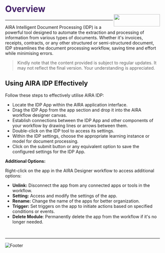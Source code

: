 <h1><span style="color: #411d66;">Overview                                                     <img align="right" width="150" height="40" src="https://github.com/airacommunity/AIRA-Installation/assets/153823636/2aee8e84-f308-4494-a715-afd9421b606e"></span></h1>

<hr />

AIRA Intelligent Document Processing (IDP) is a powerful tool designed to automate the extraction and processing of information from various types of documents. Whether it's invoices, receipts, contracts, or any other structured or semi-structured document, IDP streamlines the document processing workflow, saving time and effort while minimising errors.
<blockquote class="is-warning">Kindly note that the content provided is subject to regular updates. It may not reflect the final version. Your understanding is appreciated.</blockquote>
<h2 id="using-aira-idp-effectively" class="toc-header">Using AIRA IDP Effectively</h2>
Follow these steps to effectively utilise AIRA IDP:
<ul>
 	<li>Locate the IDP App within the AIRA application interface.</li>
 	<li>Drag the IDP App from the app section and drop it into the AIRA workflow designer canvas.</li>
 	<li>Establish connections between the IDP App and other components of your workflow by drawing lines or arrows between them.</li>
 	<li>Double-click on the IDP tool to access its settings.</li>
 	<li>Within the IDP settings, choose the appropriate learning instance or model for document processing.</li>
 	<li>Click on the submit button or any equivalent option to save the configured settings for the IDP App.</li>
</ul>
<strong>Additional Options:</strong>

Right-click on the app in the AIRA Designer workflow to access additional options:
<ul>
 	<li><strong>Unlink:</strong> Disconnect the app from any connected apps or tools in the workflow.</li>
 	<li><strong>Setting:</strong> Access and modify the settings of the app.</li>
 	<li><strong>Rename:</strong> Change the name of the apps for better organization.</li>
 	<li><strong>Trigger:</strong> Set triggers on the app to initiate actions based on specified conditions or events.</li>
 	<li><strong>Delete Module</strong>: Permanently delete the app from the workflow if it's no longer needed.</li>
</ul>
&nbsp;

----
![Footer](https://github.com/airacommunity/AIRA-Installation/assets/153823636/f78c5168-fae6-4a12-a01d-8e98fe7d7ae2)
